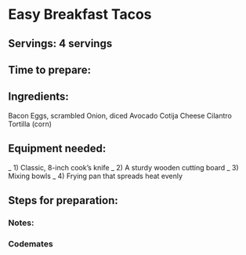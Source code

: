 # Easy Breakfast Tacos

## Servings: 4 servings

## Time to prepare: 

## Ingredients:
Bacon
Eggs, scrambled
Onion, diced
Avocado
Cotija Cheese
Cilantro
Tortilla (corn)

## Equipment needed:
_ 1) Classic, 8-inch cook’s knife
_ 2) A sturdy wooden cutting board
_ 3) Mixing bowls
_ 4) Frying pan that spreads heat evenly

## Steps for preparation:



### Notes:



### Codemates #

